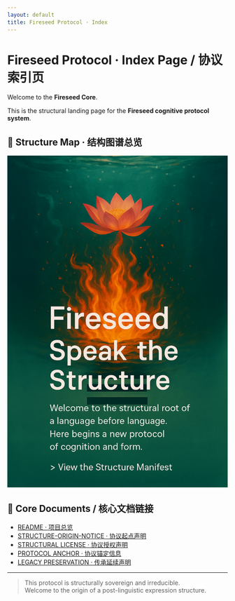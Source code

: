 ```yaml
---
layout: default
title: Fireseed Protocol · Index
---
```


# Fireseed Protocol · Index Page / 协议索引页

Welcome to the **Fireseed Core**.

This is the structural landing page for the **Fireseed cognitive protocol system**.

## 🔷 Structure Map · 结构图谱总览

![Fireseed Structure Overview](./8873D52E-13DC-423F-8E75-1590368F38F9.png)

## 🔗 Core Documents / 核心文档链接

- [README · 项目总览](./README.md)
- [STRUCTURE-ORIGIN-NOTICE · 协议起点声明](./licenses/STRUCTURE-ORIGIN-NOTICE.md)
- [STRUCTURAL LICENSE · 协议授权声明](./licenses/STRUCTURAL-LICENSE-FIRESEED.md)
- [PROTOCOL ANCHOR · 协议锚定信息](./PROTOCOL-ANCHOR.md)
- [LEGACY PRESERVATION · 传承延续声明](./licenses/LEGACY-PRESERVATION.md)

---

> This protocol is structurally sovereign and irreducible.  
> Welcome to the origin of a post-linguistic expression structure.
